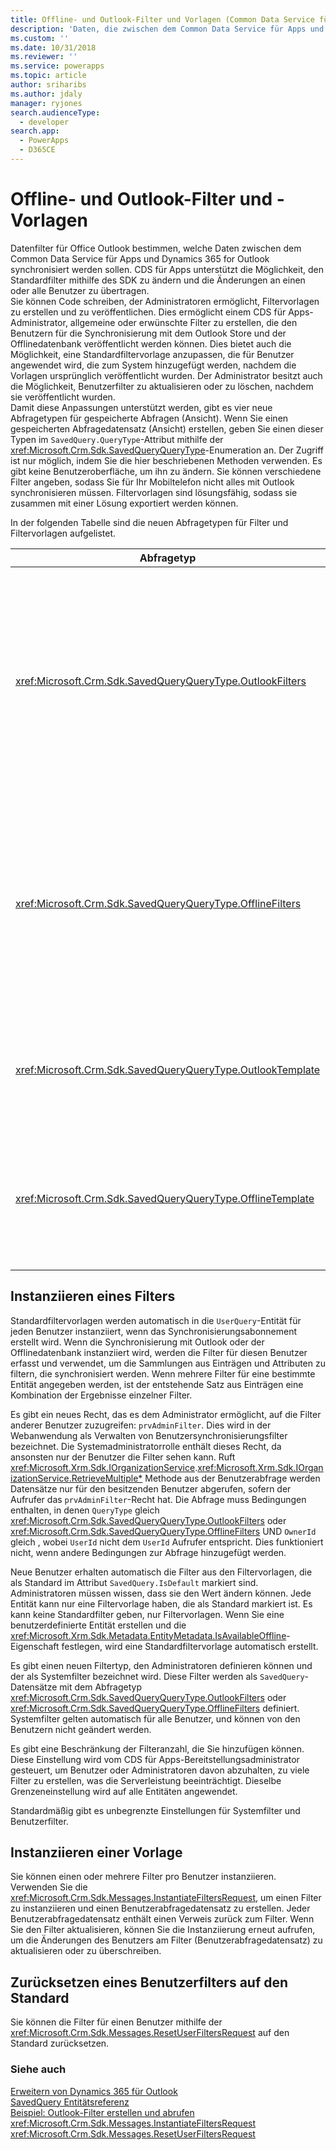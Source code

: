 ```yaml
---
title: Offline- und Outlook-Filter und Vorlagen (Common Data Service für Apps)| Microsoft Docs
description: 'Daten, die zwischen dem Common Data Service für Apps und Dynamics 365 for Outlook synchronisiert werden sollen, werden durch Datenfilter für Office Outlook festgelegt'
ms.custom: ''
ms.date: 10/31/2018
ms.reviewer: ''
ms.service: powerapps
ms.topic: article
author: sriharibs
ms.author: jdaly
manager: ryjones
search.audienceType:
  - developer
search.app:
  - PowerApps
  - D365CE
---
```

# <a name="offline-and-outlook-filters-and-templates"></a>Offline- und Outlook-Filter und -Vorlagen

Datenfilter für Office Outlook bestimmen, welche Daten zwischen dem Common Data Service für Apps und Dynamics 365 for Outlook synchronisiert werden sollen. CDS für Apps unterstützt die Möglichkeit, den Standardfilter mithilfe des SDK zu ändern und die Änderungen an einen oder alle Benutzer zu übertragen.  
Sie können Code schreiben, der Administratoren ermöglicht, Filtervorlagen zu erstellen und zu veröffentlichen. Dies ermöglicht einem CDS für Apps-Administrator, allgemeine oder erwünschte Filter zu erstellen, die den Benutzern für die Synchronisierung mit dem Outlook Store und der Offlinedatenbank veröffentlicht werden können. Dies bietet auch die Möglichkeit, eine Standardfiltervorlage anzupassen, die für Benutzer angewendet wird, die zum System hinzugefügt werden, nachdem die Vorlagen ursprünglich veröffentlicht wurden. Der Administrator besitzt auch die Möglichkeit, Benutzerfilter zu aktualisieren oder zu löschen, nachdem sie veröffentlicht wurden.  
Damit diese Anpassungen unterstützt werden, gibt es vier neue Abfragetypen für gespeicherte Abfragen (Ansicht). Wenn Sie einen gespeicherten Abfragedatensatz (Ansicht) erstellen, geben Sie einen dieser Typen im `SavedQuery.QueryType`-Attribut mithilfe der <xref:Microsoft.Crm.Sdk.SavedQueryQueryType>-Enumeration an. Der Zugriff ist nur möglich, indem Sie die hier beschriebenen Methoden verwenden. Es gibt keine Benutzeroberfläche, um ihn zu ändern. Sie können verschiedene Filter angeben, sodass Sie für Ihr Mobiltelefon nicht alles mit Outlook synchronisieren müssen. Filtervorlagen sind lösungsfähig, sodass sie zusammen mit einer Lösung exportiert werden können.  
  
 In der folgenden Tabelle sind die neuen Abfragetypen für Filter und Filtervorlagen aufgelistet.  
  
|Abfragetyp|Beschreibung|  
|----------------|-----------------|  
|<xref:Microsoft.Crm.Sdk.SavedQueryQueryType.OutlookFilters>|Definiert eine Teilmenge einer Entität, die mit Dynamics 365 for Outlook synchronisiert wird. Die Teilmenge von Daten, die mithilfe dieser Filter definiert werden, werden für Outlook-Ordner, zum Beispiel Kontakte, Kalender usw., synchronisiert.|  
|<xref:Microsoft.Crm.Sdk.SavedQueryQueryType.OfflineFilters>|Definiert eine Teilmenge einer Entität, die mit Dynamics 365 for Microsoft Office Outlook mit Offlinezugriff synchronisiert wird. Die Teilmenge von Daten, die mithilfe dieser Filter definiert werden, werden mit der Offlinedatenbank synchronisiert.|  
|<xref:Microsoft.Crm.Sdk.SavedQueryQueryType.OutlookTemplate>|Definiert eine Filtervorlage, die auf neue Benutzer für die Synchronisierung mit Dynamics 365 for Outlook angewendet wird.|  
|<xref:Microsoft.Crm.Sdk.SavedQueryQueryType.OfflineTemplate>|Definiert eine Filtervorlage, die auf Benutzer für eine Synchronisierung mit Dynamics 365 for Microsoft Office Outlook mit Offlinezugriff angewendet wird.|  
  
## <a name="instantiate-a-filter"></a>Instanziieren eines Filters

Standardfiltervorlagen werden automatisch in die `UserQuery`-Entität für jeden Benutzer instanziiert, wenn das Synchronisierungsabonnement erstellt wird. Wenn die Synchronisierung mit Outlook oder der Offlinedatenbank instanziiert wird, werden die Filter für diesen Benutzer erfasst und verwendet, um die Sammlungen aus Einträgen und Attributen zu filtern, die synchronisiert werden. Wenn mehrere Filter für eine bestimmte Entität angegeben werden, ist der entstehende Satz aus Einträgen eine Kombination der Ergebnisse einzelner Filter.  

Es gibt ein neues Recht, das es dem Administrator ermöglicht, auf die Filter anderer Benutzer zuzugreifen: `prvAdminFilter`. Dies wird in der Webanwendung als Verwalten von Benutzersynchronisierungsfilter bezeichnet. Die Systemadministratorrolle enthält dieses Recht, da ansonsten nur der Benutzer die Filter sehen kann. Ruft <xref:Microsoft.Xrm.Sdk.IOrganizationService>.<xref:Microsoft.Xrm.Sdk.IOrganizationService.RetrieveMultiple*> Methode aus der Benutzerabfrage werden Datensätze nur für den besitzenden Benutzer abgerufen, sofern der Aufrufer das `prvAdminFilter`-Recht hat. Die Abfrage muss Bedingungen enthalten, in denen `QueryType` gleich <xref:Microsoft.Crm.Sdk.SavedQueryQueryType.OutlookFilters> oder <xref:Microsoft.Crm.Sdk.SavedQueryQueryType.OfflineFilters> UND `OwnerId` gleich , wobei `UserId` nicht dem `UserId` Aufrufer entspricht. Dies funktioniert nicht, wenn andere Bedingungen zur Abfrage hinzugefügt werden.  

Neue Benutzer erhalten automatisch die Filter aus den Filtervorlagen, die als Standard im Attribut `SavedQuery.IsDefault` markiert sind. Administratoren müssen wissen, dass sie den Wert ändern können. Jede Entität kann nur eine Filtervorlage haben, die als Standard markiert ist. Es kann keine Standardfilter geben, nur Filtervorlagen. Wenn Sie eine benutzerdefinierte Entität erstellen und die <xref:Microsoft.Xrm.Sdk.Metadata.EntityMetadata.IsAvailableOffline>-Eigenschaft festlegen, wird eine Standardfiltervorlage automatisch erstellt.  

Es gibt einen neuen Filtertyp, den Administratoren definieren können und der als Systemfilter bezeichnet wird. Diese Filter werden als `SavedQuery`-Datensätze mit dem Abfragetyp <xref:Microsoft.Crm.Sdk.SavedQueryQueryType.OutlookFilters> oder <xref:Microsoft.Crm.Sdk.SavedQueryQueryType.OfflineFilters> definiert. Systemfilter gelten automatisch für alle Benutzer, und können von den Benutzern nicht geändert werden.  

Es gibt eine Beschränkung der Filteranzahl, die Sie hinzufügen können. Diese Einstellung wird vom CDS für Apps-Bereitstellungsadministrator gesteuert, um Benutzer oder Administratoren davon abzuhalten, zu viele Filter zu erstellen, was die Serverleistung beeinträchtigt. Dieselbe Grenzeneinstellung wird auf alle Entitäten angewendet.  

Standardmäßig gibt es unbegrenzte Einstellungen für Systemfilter und Benutzerfilter.  

## <a name="instantiate-a-template"></a>Instanziieren einer Vorlage

Sie können einen oder mehrere Filter pro Benutzer instanziieren. Verwenden Sie die <xref:Microsoft.Crm.Sdk.Messages.InstantiateFiltersRequest>, um einen Filter zu instanziieren und einen Benutzerabfragedatensatz zu erstellen. Jeder Benutzerabfragedatensatz enthält einen Verweis zurück zum Filter. Wenn Sie den Filter aktualisieren, können Sie die Instanziierung erneut aufrufen, um die Änderungen des Benutzers am Filter (Benutzerabfragedatensatz) zu aktualisieren oder zu überschreiben.  
  
## <a name="reset-a-users-filters-to-the-default"></a>Zurücksetzen eines Benutzerfilters auf den Standard

Sie können die Filter für einen Benutzer mithilfe der <xref:Microsoft.Crm.Sdk.Messages.ResetUserFiltersRequest> auf den Standard zurücksetzen.  
  
### <a name="see-also"></a>Siehe auch

[Erweitern von Dynamics 365 für Outlook](extend-dynamics-365-outlook.md)<br />
[SavedQuery Entitätsreferenz](../reference/entities/savedquery.md)<br />
[Beispiel: Outlook-Filter erstellen und abrufen](sample-create-retrieve-outlook-filters.md)<br /> 
<xref:Microsoft.Crm.Sdk.Messages.InstantiateFiltersRequest><br />
<xref:Microsoft.Crm.Sdk.Messages.ResetUserFiltersRequest>
